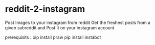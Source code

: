 # reddit-2-instagram
Post Images to your instagram from reddit
Get the freshest posts from a given subreddit and Post it on your instagram account

prerequisits :
pip install praw
pip install instabot
